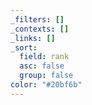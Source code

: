 ```yaml
---
_filters: []
_contexts: []
_links: []
_sort:
  field: rank
  asc: false
  group: false
color: "#20bf6b"
---
```


